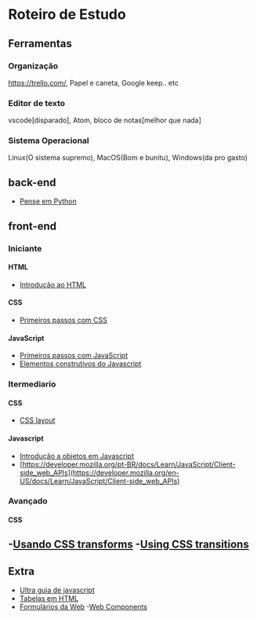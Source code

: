 # Roteiro de Estudo

## Ferramentas
### Organização
https://trello.com/, Papel e caneta, Google keep.. etc

### Editor de texto
vscode[disparado], Atom, bloco de notas[melhor que nada]

### Sistema Operacional
Linux(O sistema supremo), MacOS(Bom e bunitu), Windows(da pro gasto)

## back-end
- [Pense em Python](https://penseallen.github.io/PensePython2e/)

## front-end

### Iniciante
#### HTML
- [Introdução ao HTML](https://developer.mozilla.org/pt-BR/docs/Learn/HTML/Introduction_to_HTML)
#### CSS
- [Primeiros passos com CSS](https://developer.mozilla.org/pt-BR/docs/Learn/CSS/First_steps)
#### JavaScript
- [Primeiros passos com JavaScript](https://developer.mozilla.org/pt-BR/docs/Learn/JavaScript/First_steps)
- [Elementos construtivos do Javascript](https://developer.mozilla.org/pt-BR/docs/Learn/JavaScript/Building_blocks)

### Itermediario
#### CSS 
- [CSS layout](https://developer.mozilla.org/pt-BR/docs/Learn/CSS/CSS_layout)
#### Javascript
- [Introdução a objetos em Javascript](https://developer.mozilla.org/pt-BR/docs/Learn/JavaScript/Objects)
- [https://developer.mozilla.org/pt-BR/docs/Learn/JavaScript/Client-side_web_APIs](https://developer.mozilla.org/en-US/docs/Learn/JavaScript/Client-side_web_APIs)

### Avançado
#### CSS
-[Usando CSS transforms](https://developer.mozilla.org/pt-BR/docs/Web/CSS/CSS_Transforms/Using_CSS_transforms)
-[Using CSS transitions](https://developer.mozilla.org/en-US/docs/Web/CSS/CSS_Transitions/Using_CSS_transitions)
-

## Extra
- [Ultra guia de javascript](https://developer.mozilla.org/pt-BR/docs/orphaned/Web/JavaScript/Guide)
- [Tabelas em HTML](https://developer.mozilla.org/pt-BR/docs/Learn/HTML/Tables)
- [Formulários da Web](https://developer.mozilla.org/pt-BR/docs/Learn/Forms)
-[Web Components](https://developer.mozilla.org/pt-BR/docs/Web/Web_Components)